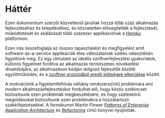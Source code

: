 Háttér
======

Ezen dokumentum szerzői közvetlenül járultak hozzá több száz alkalmazás fejlesztéséhez és telepítéséhez, és közvetetten elősegítették a fejlesztését, működtetését és skálázását több százezer applikációnak a <a href="http://www.heroku.com/" target="_blank">Heroku</a> platformon.

Ezen írás összefoglalja az összes tapasztalatot és megfigyelést amit software-as-a-service applikációk éles változatainak széles választékán figyeltünk meg. Ez egy útmutató az ideális szoftverfejlesztési gyakorlatok, különös figyelmet fordítva az alkalmazás természetes növekedési dinamikájára, az alkalmazáson kódján dolgozó fejlesztők közötti együttműködés, és a <a href="http://blog.heroku.com/archives/2011/6/28/the_new_heroku_4_erosion_resistance_explicit_contracts/" target="_blank">szoftver eróziójából eredő költségek elkerülése</a> között.

A motivációnk a figyelemfelhívás néhány rendszerszintű problémára ami modern alkalmazásfejlesztéskor fordulhat elő, hogy közös szókincset biztosítsunk ezen problémák megbeszélésére, és hogy széleskörű megoldásokat biztosítsunk ezen problémákra a hozzátartozó szakkifejezésekkel. A formátumot Martin Flower *<a href="https://books.google.com/books/about/Patterns_of_enterprise_application_archi.html?id=FyWZt5DdvFkC" target="_blank">Patterns of Enterprise Application Architecture</a>* és *<a href="https://books.google.com/books/about/Refactoring.html?id=1MsETFPD3I0C" target="_blank">Refactoring</a>* című könyvei nyújtották.

